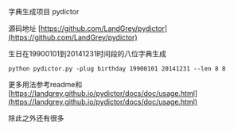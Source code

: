 
字典生成项目 pydictor

源码地址 [https://github.com/LandGrey/pydictor](https://github.com/LandGrey/pydictor)

生日在19900101到20141231时间段的八位字典生成  

`python pydictor.py -plug birthday 19900101 20141231 --len 8 8`

更多用法参考readme和[https://landgrey.github.io/pydictor/docs/doc/usage.html](https://landgrey.github.io/pydictor/docs/doc/usage.html)

除此之外还有很多
